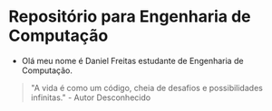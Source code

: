 # Repositório para Engenharia de Computação 
- Olá meu nome é Daniel Freitas estudante de Engenharia de Computação.
> "A vida é como um código, cheia de desafios e possibilidades infinitas." - Autor Desconhecido
